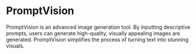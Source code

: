 # PromptVision
PromptVision is an advanced image generation tool. By inputting descriptive prompts, users can generate high-quality, visually appealing images are generated. PromptVision simplifies the process of turning text into stunning visuals.

